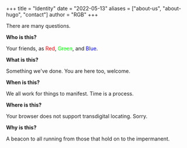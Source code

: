+++
title = "Identity"
date = "2022-05-13"
aliases = ["about-us", "about-hugo", "contact"]
author = "RGB"
+++

There are many questions.

**Who is this?**

Your friends, as <span style='color:#FF0000'>Red</span>, <span style='color:#00FF00'>Green</span>, and <span style='color:#0000FF'>Blue</span>.

**What is this?**

Something we've done. You are here too, welcome.

**When is this?**

We all work for things to manifest. Time is a process.

**Where is this?**

Your browser does not support transdigital locating. Sorry.

**Why is this?**

A beacon to all running from those that hold on to the impermanent.